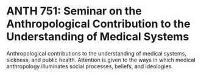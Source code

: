 # ANTH 751: Seminar on the Anthropological Contribution to the Understanding of Medical Systems

Anthropological contributions to the understanding of medical systems, sickness, and public health. Attention is given to the ways in which medical anthropology illuminates social processes, beliefs, and ideologies.
